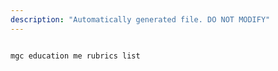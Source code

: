 ```yaml
---
description: "Automatically generated file. DO NOT MODIFY"
---
```


```bash

mgc education me rubrics list

```